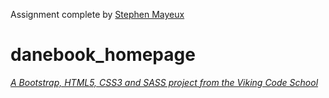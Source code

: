 Assignment complete by [Stephen Mayeux](http://stephenmayeux.com)

# danebook_homepage

*[A Bootstrap, HTML5, CSS3 and SASS project from the Viking Code School](http://www.vikingcodeschool.com)*
